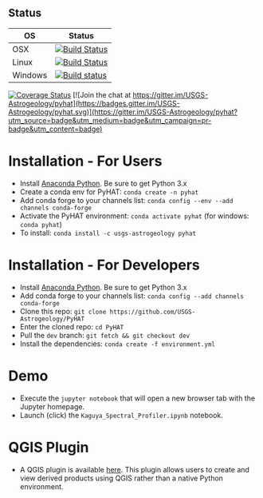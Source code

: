 
## Status

| OS    | Status |
|-------|--------|
| OSX   | [![Build Status](https://travis-ci.org/USGS-Astrogeology/PyHAT.svg?branch=dev)](https://travis-ci.org/USGS-Astrogeology/PyHAT) |
|Linux  | [![Build Status](https://travis-ci.org/USGS-Astrogeology/PyHAT.svg?branch=dev)](https://travis-ci.org/USGS-Astrogeology/PyHAT) |
|Windows| [![Build status](https://ci.appveyor.com/api/projects/status/orfb1txhicspo7ap/branch/dev?svg=true)](https://ci.appveyor.com/project/jlaura/pyhat/branch/dev)|


[![Coverage Status](https://coveralls.io/repos/github/USGS-Astrogeology/PyHAT/badge.svg?branch=dev)](https://coveralls.io/github/USGS-Astrogeology/PyHAT?branch=dev)
[![Join the chat at https://gitter.im/USGS-Astrogeology/pyhat](https://badges.gitter.im/USGS-Astrogeology/pyhat.svg)](https://gitter.im/USGS-Astrogeology/pyhat?utm_source=badge&utm_medium=badge&utm_campaign=pr-badge&utm_content=badge)

# Installation - For Users
  - Install [Anaconda Python](https://www.continuum.io/downloads).  Be sure to get Python 3.x
  - Create a conda env for PyHAT: `conda create -n pyhat`
  - Add conda forge to your channels list: `conda config --env --add channels conda-forge`
  - Activate the PyHAT environment: `conda activate pyhat` (for windows: `conda pyhat`)
  - To install: `conda install -c usgs-astrogeology pyhat`

# Installation - For Developers
  - Install [Anaconda Python](https://www.continuum.io/downloads).  Be sure to get Python 3.x
  - Add conda forge to your channels list: `conda config --add channels conda-forge`
  - Clone this repo: `git clone https://github.com/USGS-Astrogeology/PyHAT`
  - Enter the cloned repo: `cd PyHAT`
  - Pull the `dev` branch: `git fetch && git checkout dev`
  - Install the dependencies: `conda create -f environment.yml`

# Demo

  - Execute the `jupyter notebook` that will open a new browser tab with the Jupyter homepage.
  - Launch (click) the `Kaguya_Spectral_Profiler.ipynb` notebook.
  
# QGIS Plugin
  - A QGIS plugin is available [here](https://github.com/USGS-Astrogeology/pyhat_qgis).  This plugin allows users to create and view derived products using QGIS rather than a native Python environment.
